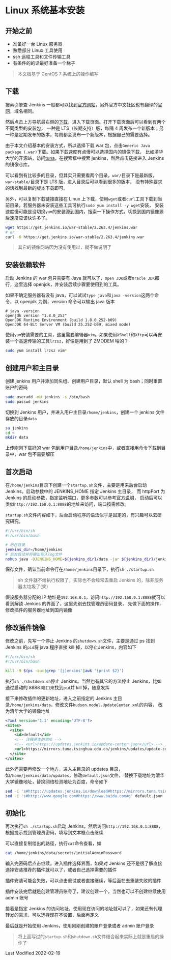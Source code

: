 # Linux 系统基本安装

## 开始之前

- 准备好一台 Linux 服务器
- 熟悉部分 Linux 工具使用
- ssh 远程工具和文件传输工具
- 有条件的的话最好准备一个梯子

>本文档基于 CentOS 7 系统上的操作编写

## 下载

搜索引擎查 Jenkins 一般都可以找到[官方网站](https://www.jenkins.io/)，另外官方中文社区也有翻译的[官网](https://www.jenkins.io/zh/)，域名相同。

然后点击上方导航最右侧的[下载](https://www.jenkins.io/download/)，进入下载页面。打开下载页面后可以看到有两个不同类型的安装包，
一种是 LTS（长期支持）版，每隔 4 周发布一个新版本；另一种是定期发布的版本，每周都会发布一个新版本，根据自己的需要选择。

由于本文介绍基本的安装方式，所以选择下载 war 包，点击`Generic Java package (.war)`下载。如果下载速度有点慢可以选择国内的镜像下载，
比如清华大学的开源站，访问[tuna](https://mirrors.tuna.tsinghua.edu.cn/)，在搜索框中搜索 jenkins，然后点击链接进入 Jenkins 的镜像仓库。

可以看到有比较多的目录，但其实只需要看两个目录，`war/`目录下是最新版，`war-stable/`目录下是 LTS 版，进入目录后可以看到很多的版本，
没有特殊要求的话找到最新的版本下载即可。

另外，可以复制下载链接直接在 Linux 上下载，使用`wget`或者`curl`工具下载到当前目录，若服务器未安装这些工具可执行`sudo yum install -y wget`安装，
安装速度慢可能是没切换`yum`的安装源到国内，搜索一下操作方式，切换到国内镜像源后速度应该快许多了。

```bash
wget https://get.jenkins.io/war-stable/2.263.4/jenkins.war
# or
curl -O https://get.jenkins.io/war-stable/2.263.4/jenkins.war
```

>其它的镜像网站因为没有使用过，就不做说明了

## 安装依赖软件

启动 Jenkins 的 war 包只需要有 Java 就可以了，`Open JDK`或者`Oracle JDK`都行，这里选择 openjdk，并安装后续步骤要使用到的工具。

如果不确定服务器有没有 java，可以试试`type java`和`java -version`这两个命令，以 openjdk 为例，version 命令可以输出 java 版本

```text
# java -version
openjdk version "1.8.0_252"
OpenJDK Runtime Environment (build 1.8.0_252-b09)
OpenJDK 64-Bit Server VM (build 25.252-b09, mixed mode)
```

使用`yum`安装需要的工具，这里需要编辑器`vim`。如果使用`XShell`和`Xftp`可以再安装一个高速传输的工具`lrzsz`，好像是用到了 ZMODEM 啥的？

```bash
sudo yum install lrzsz vim*
```

## 创建用户和主目录

创建 jenkins 用户并添加同名组、创建用户目录，默认 shell 为 bash；同时重置账户的密码

```bash
sudo useradd -mU jenkins -s /bin/bash
sudo passwd jenkins
```

切换到 Jenkins 用户，并进入用户主目录`/home/jenkins`，创建一个 jenkins 文件存放的目录`data`

```bash
su jenkins
cd ~
mkdir data
```

上传刚刚下载好的 war 包到用户目录`/home/jenkins`中，或者直接用命令下载到目录中，war 包不需要解压

## 首次启动

在`/home/jenkins`目录下创建一个`startup.sh`文件，主要是用来后台启动 Jenkins。启动参数中的 JENKINS_HOME 指定 Jenkins 主目录，
而 httpPort 为 Jenkins 的启动参数，指定监听端口，更多参数可以参考[官方说明](https://www.jenkins.io/doc/book/installing/initial-settings/)，
启动后可以类似`http://192.168.0.1:8888`的地址来访问，端口按需修改。

`startup.sh`文件内容如下，后台启动程序的语法似乎是固定的，有兴趣可以去研究研究。

```bash
#!/usr/bin/sh
#!/usr/bin/bash

# 所在目录
jenkins_dir=/home/jenkins
# 后台启动并将输出写入log文件
nohup java -DJENKINS_HOME=${jenkins_dir}/data -jar ${jenkins_dir}/jenkins.war --httpPort=8888 > ${jenkins_dir}/jenkins.log 2>&1 &
```

保存文件，确认当前命令行在`/home/jenkins`目录下，执行`sh ./startup.sh`

>sh 文件就不给执行权限了，实际也不会经常去重启 Jenkins 的，除非服务器太垃圾了(笑)

假设服务器分配的 IP 地址是`192.168.0.1`，访问`http://192.168.0.1:8888`就可以看到解锁 Jenkins 的界面了，这里先别去找管理员密码登录，
先做下面的操作，修改插件的服务器地址到国内镜像

## 修改插件镜像

修改之前，先写一个停止 Jenkins 的`shutdown.sh`文件，主要是通过 ps 找到 Jenkins 的`pid`将 java 程序直接 kill 掉，以停止Jenkins，内容如下

```bash
#!/usr/bin/sh
#!/usr/bin/bash

kill -9 $(ps -aux|grep '[j]enkins'|awk '{print $2}')
```

执行`sh ./shutdown.sh`停止 Jenkins。当然也有其它的方法停止 Jenkins，比如通过启动的 8888 端口来找到`pid`并 kill 掉，随意发挥

接下来修改插件的更新地址，进入之前指定的 Jenkins 主目录`/home/jenkins/data`，修改文件`hudson.model.UpdateCenter.xml`的内容，
改为清华大学的镜像地址

```xml
<?xml version='1.1' encoding='UTF-8'?>
<sites>
  <site>
    <id>default</id>
    <!-- 注释原本的地址 -->
    <!-- <url>https://updates.jenkins.io/update-center.json</url> -->
    <url>https://mirrors.tuna.tsinghua.edu.cn/jenkins/updates/update-center.json</url>
  </site>
</sites>
```

此外还需要再修改一个地方，进入主目录的 updates 目录，如`/home/jenkins/data/updates`，修改`default.json`文件，
替换下载地址为清华大学镜像地址，替换网络检测地址为百度，命令如下

```bash
sed -i 's#https://updates.jenkins.io/download#https://mirrors.tuna.tsinghua.edu.cn/jenkins#g' default.json
sed -i 's#http://www.google.com#https://www.baidu.com#g' default.json
```

## 初始化

再次执行`sh ./startup.sh`启动 Jenkins，然后访问`http://192.168.0.1:8888`，根据提示找到管理员密码，填写到文本框点击继续

可以直接复制给出的路径，执行`cat`命令查看，如

```bash
cat /home/jenkins/data/secrets/initialAdminPassword
```

输入完密码后点击继续，进入插件选择界面，如果对 Jenkins 还不是很了解直接选择安装推荐的插件就可以了，或者自己选择需要的插件

插件安装可能会失败，可以点击重试或者直接继续，等后面在去重装失败的插件

插件安装完后就是创建管理员账号了，建议创建一个，当然也可以不创建继续使用 admin 账号

接着是指定 Jenkins 的访问地址，使用现在访问的地址就可以了，如果还有代理转发的需求，可以选择现在不设置，后面再定义

最后就是开始使用 Jenkins，使用刚刚创建的账户登录或者 admin 账户登录

>将上面写过的`startup.sh`和`shutdown.sh`文件结合起来实际上就是重启的操作了

Last Modified 2022-02-19
